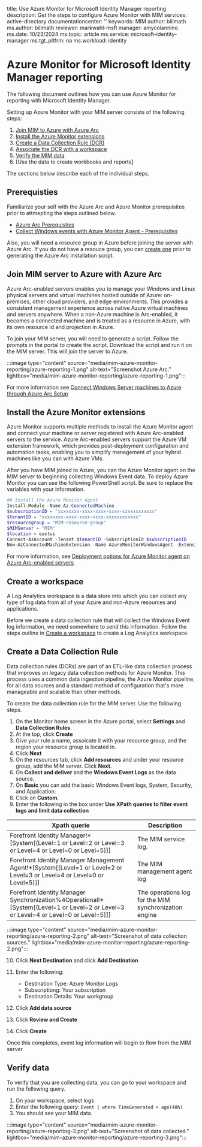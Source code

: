 title: Use Azure Monitor for Microsoft Identity Manager reporting
description: Get the steps to configure Azure Monitor with MIM
services: active-directory
documentationcenter: ''
keywords: MIM
author: billmath
ms.author: billmath
reviewer: markwahl-msft
manager: amycolannino
ms.date: 10/23/2024
ms.topic: article
ms.service: microsoft-identity-manager
ms.tgt_pltfrm: na
ms.workload: identity

# Azure Monitor for Microsoft Identity Manager reporting
The following document outlines how you can use Azure Monitor for reporting with Microsoft Identity Manager.

Setting up Azure Monitor with your MIM server consists of the following steps:

 1. [Join MIM to Azure with Azure Arc](#join-mim-server-to-azure-with-azure-arc)
 2. [Install the Azure Monitor extensions](#install-the-azure-monitor-extensions)
 3. [Create a Data Collection Rule (DCR)](#create-a-data-collection-rule)
 4. [Associate the DCR with a workspace](#associate-dcr-with-workspace)
 5. [Verify the MIM data](#verify-data)
 6. [Use the data to create workbooks and reports] 

 The sections below describe each of the individual steps.

## Prerequisties
Familiarize your self with the Azure Arc and Azure Monitor prerequisites prior to attmepting the steps outlined below.

- [Azure Arc Prerequisties](/azure/azure-arc/servers/plan-at-scale-deployment#prerequisites)
- [Collect Windows events with Azure Monitor Agent - Prerequisites](/azure/azure-monitor/agents/data-collection-windows-events#prerequisites)

Also, you will need a resource group in Azure before joining the server with Azure Arc.  If you do not have a resouce group, you can [create one](/azure/azure-resource-manager/management/manage-resource-groups-portal#create-resource-groups) prior to generating the Azure Arc installation script.

## Join MIM server to Azure with Azure Arc
Azure Arc-enabled servers enables you to manage your Windows and Linux physical servers and virtual machines hosted outside of Azure: on-premises, other cloud providers, and edge environments. This provides a consistent management experience across native Azure virtual machines and servers anywhere. When a non-Azure machine is Arc-enabled, it becomes a connected machine and is treated as a resource in Azure, with its own resource Id and projection in Azure. 

To join your MIM server, you will need to generate a script.  Follow the prompts in the portal to create the script.  Download the script and run it on the MIM server.  This will join the server to Azure.

:::image type="content" source="media/mim-azure-monitor-reporting/azure-reporting-1.png" alt-text="Screenshot Azure Arc." lightbox="media/mim-azure-monitor-reporting/azure-reporting-1.png":::
 

For more information see [Connect Windows Server machines to Azure through Azure Arc Setup](/azure/azure-arc/servers/onboard-windows-server)


## Install the Azure Monitor extensions
Azure Monitor supports multiple methods to install the Azure Monitor agent and connect your machine or server registered with Azure Arc-enabled servers to the service. Azure Arc-enabled servers support the Azure VM extension framework, which provides post-deployment configuration and automation tasks, enabling you to simplify management of your hybrid machines like you can with Azure VMs.

After you have MIM joined to Azure, you can the Azure Monitor agent on the MIM server to beginning collecting Windows Event data.  To deploy Azure Monitor you can use the following PowerShell script.  Be sure to replace the variables with your information.  

```PowerShell
## Install the Azure Monitor Agent
Install-Module -Name Az.ConnectedMachine
$subscriptionID = "xxxxxxxx-xxxx-xxxx-xxxx-xxxxxxxxxxxx"  
$tenantID = "xxxxxxxx-xxxx-xxxx-xxxx-xxxxxxxxxxxx"
$resourcegroup = "MIM-resource-group"
$MIMServer = "MIM"
$location = eastus
Connect-AzAccount -Tenant $tenantID -SubscriptionId $subscriptionID 
New-AzConnectedMachineExtension -Name AzureMonitorWindowsAgent -ExtensionType AzureMonitorWindowsAgent -Publisher Microsoft.Azure.Monitor -ResourceGroupName $resourcegroup -MachineName $MIMServer -Location $location -EnableAutomaticUpgrade
```

For more information, see [Deployment options for Azure Monitor agent on Azure Arc-enabled servers](/azure/azure-arc/servers/concept-log-analytics-extension-deployment)

## Create a workspace 
A Log Analytics workspace is a data store into which you can collect any type of log data from all of your Azure and non-Azure resources and applications.

Before we create a data collection rule that will collect the Windows Event log information, we need somewhere to send this information.  Follow the steps outline in [Create a workspace](/azure/azure-monitor/logs/quick-create-workspace?tabs=azure-portal#create-a-workspace) to create a Log Analytics workspace.

## Create a Data Collection Rule
Data collection rules (DCRs) are part of an ETL-like data collection process that improves on legacy data collection methods for Azure Monitor. This process uses a common data ingestion pipeline, the Azure Monitor pipeline, for all data sources and a standard method of configuration that's more manageable and scalable than other methods.

To create the data collection rule for the MIM server.  Use the following steps.

1. On the Monitor home screen in the Azure portal, select **Settings** and **Data Collection Rules**.
2. At the top, click **Create**
3. Give your rule a name, assoicate it with your resource group, and the region your resource group is located in.
4. Click **Next**
5. On the resources tab, click **Add resources** and under your resource group, add the MIM server.  Click **Next**.
6. On **Collect and deliver** and the **Windows Event Logs** as the data source.
7. On **Basic** you can add the basic Windows Event logs, System, Security, and Application.
8. Click on **Custom**.
9. Enter the following in the box under **Use XPath queries to filter event logs and limit data collection**

|Xpath querie|Description|
|-----|-----|
|Forefront Identity Manager!*[System[(Level=1 or Level=2 or Level=3 or Level=4 or Level=0 or Level=5)]]| The MIM service log.
|Forefront Identity Manager Management Agent!*[System[(Level=1 or Level=2 or Level=3 or Level=4 or Level=0 or Level=5)]]|The MIM management agent log|
|Forefront Identity Manager Synchronization%4Operational!*[System[(Level=1 or Level=2 or Level=3 or Level=4 or Level=0 or Level=5)]]|The operations log for the MIM synchronization engine|

:::image type="content" source="media/mim-azure-monitor-reporting/azure-reporting-2.png" alt-text="Screenshot of data collection sources." lightbox="media/mim-azure-monitor-reporting/azure-reporting-2.png":::

10. Click **Next Destination** and click **Add Destination**
11. Enter the following:
    - Destination Type: Azure Monitor Logs
    - Subscriptiong: Your subscription
    - Destination Details: Your workgroup

12. Click **Add data source**
13. Click **Review and Create**
14. Click **Create**

Once this completes, event log information will begin to flow from the MIM server.

## Verify data
To verify that you are collecting data, you can go to your workspace and run the following query.

1. On your workspace, select logs
2. Enter the following query: `Event | where TimeGenerated > ago(48h)`
3. You should see your MIM data.
 
 :::image type="content" source="media/mim-azure-monitor-reporting/azure-reporting-3.png" alt-text="Screenshot of data collected." lightbox="media/mim-azure-monitor-reporting/azure-reporting-3.png":::

